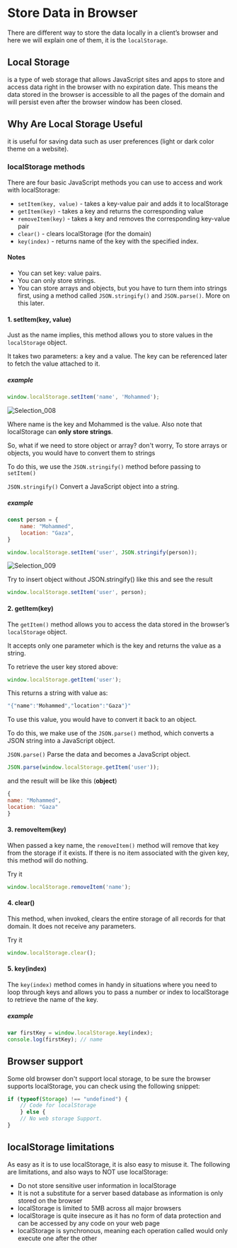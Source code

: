 # Store Data in Browser

There are different way to store  the data locally in a client’s browser and here we will explain one of them, it is the `localStorage`.

## Local Storage

is a type of web storage that allows JavaScript sites and apps to store and access data right in the browser with no expiration date. This means the data stored in the browser is accessible to all the pages of the domain and will persist even after the browser window has been closed.

## Why Are Local Storage Useful

it is useful for saving data such as user preferences (light or dark color theme on a website).

### localStorage methods

There are four basic JavaScript methods you can use to access and work with localStorage:

* `setItem(key, value)` - takes a key-value pair and adds it to localStorage
* `getItem(key)` - takes a key and returns the corresponding value
* `removeItem(key)` - takes a key and removes the corresponding key-value pair
* `clear()` - clears localStorage (for the domain)
* `key(index)` - returns name of the key with the specified index.

#### Notes

* You can set key: value pairs.
* You can only store strings.
* You can store arrays and objects, but you have to turn them into strings first, using a method called `JSON.stringify()` and `JSON.parse()`. More on this later.

#### 1. setItem(key, value)

Just as the name implies, this method allows you to store values in the `localStorage` object.

It takes two parameters: a key and a value. The key can be referenced later to fetch the value attached to it.

##### example

```js
window.localStorage.setItem('name', 'Mohammed');
```

![Selection_008](https://user-images.githubusercontent.com/55782435/93016206-1999de00-f5c8-11ea-962f-93f6e99b3425.png)

Where name is the key and Mohammed is the value. Also note that localStorage can **only store strings**.

So, what if we need to store object or array?
don't worry, To store arrays or objects, you would have to convert them to strings

To do this, we use the `JSON.stringify()` method before passing to `setItem()`

`JSON.stringify()` Convert a JavaScript object into a string.

##### example

```js
const person = {
    name: "Mohammed",
    location: "Gaza",
}

window.localStorage.setItem('user', JSON.stringify(person));
```

![Selection_009](https://user-images.githubusercontent.com/55782435/93016459-f8d28800-f5c9-11ea-809a-168a2bcf107b.png)

Try to insert object without JSON.stringify() like this and see the result

```js
window.localStorage.setItem('user', person);
```

#### 2. getItem(key)

The `getItem()` method allows you to access the data stored in the browser’s `localStorage` object.

It accepts only one parameter which is the key and returns the value as a string.

To retrieve the user key stored above:

```js
window.localStorage.getItem('user');
```

This returns a string with value as:

```js
"{"name":"Mohammed","location":"Gaza"}"
```

To use this value, you would have to convert it back to an object.

To do this, we make use of the `JSON.parse()` method, which converts a JSON string into a JavaScript object.

`JSON.parse()` Parse the data and becomes a JavaScript object.

```js
JSON.parse(window.localStorage.getItem('user'));
```

and the  result will be like this (**object**)

```js
{
name: "Mohammed",
location: "Gaza"
}
```

#### 3. removeItem(key)

When passed a key name, the `removeItem()` method will remove that key from the storage if it exists. If there is no item associated with the given key, this method will do nothing.

Try it

```js
window.localStorage.removeItem('name');
```

#### 4. clear()

This method, when invoked, clears the entire storage of all records for that domain. It does not receive any parameters.

Try it

```js
window.localStorage.clear();
```

#### 5. key(index)

The `key(index)` method comes in handy in situations where you need to loop through keys and allows you to pass a number or index to localStorage to retrieve the name of the key.

##### example

```js
var firstKey = window.localStorage.key(index);
console.log(firstKey); // name
```

## Browser support

Some old browser don't support local storage, to be sure the browser supports localStorage, you can check using the following snippet:

```js
if (typeof(Storage) !== "undefined") {
    // Code for localStorage
    } else {
    // No web storage Support.
}
```

## localStorage limitations

As easy as it is to use localStorage, it is also easy to misuse it. The following are limitations, and also ways to NOT use localStorage:

* Do not store sensitive user information in localStorage
* It is not a substitute for a server based database as information is only stored on the browser
* localStorage is limited to 5MB across all major browsers
* localStorage is quite insecure as it has no form of data protection and can be accessed by any code on your web page
* localStorage is synchronous, meaning each operation called would only execute one after the other
